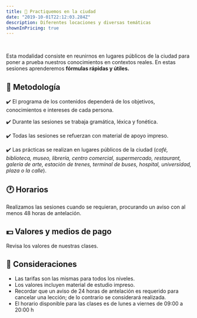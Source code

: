 ```yaml
---
title: 💬 Practiquemos en la ciudad
date: "2019-10-01T22:12:03.284Z"
description: Diferentes locaciones y diversas temáticas
shownInPricing: true
---
```


<br />

Esta modalidad consiste en reunirnos en lugares públicos de la ciudad para poner a prueba
nuestros conocimientos en contextos reales. En estas sesiones aprenderemos **fórmulas rápidas y útiles.**

## 📝 Metodología

✔️ El programa de los contenidos dependerá de los objetivos, conocimientos e intereses de cada persona.

✔️ Durante las sesiones se trabaja gramática, léxica y fonética.

✔️ Todas las sesiones se refuerzan con material de apoyo impreso.

✔️ Las prácticas se realizan en lugares públicos de la ciudad (_café, biblioteca, museo, librería, centro comercial, supermercado, restaurant, galería de arte, estación de trenes, terminal de buses, hospital, universidad, plaza o la calle_).

## 🕐 Horarios

Realizamos las sesiones cuando se requieran, procurando un aviso con al menos 48 horas de antelación.

## 💵 Valores y medios de pago

Revisa los valores de nuestras clases.

## 📌 Consideraciones

- Las tarifas son las mismas para todos los niveles.
- Los valores incluyen material de estudio impreso.
- Recordar que un aviso de 24 horas de antelación es requerido para cancelar una lección; de lo contrario se considerará realizada.
- El horario disponible para las clases es de lunes a viernes de 09:00 a 20:00 h

